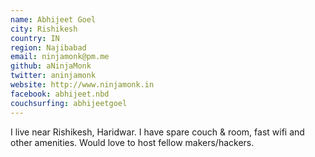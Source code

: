 ```yaml
---
name: Abhijeet Goel
city: Rishikesh
country: IN
region: Najibabad
email: ninjamonk@pm.me
github: aNinjaMonk
twitter: aninjamonk
website: http://www.ninjamonk.in
facebook: abhijeet.nbd
couchsurfing: abhijeetgoel
---
```


I live near Rishikesh, Haridwar. I have spare couch & room, fast wifi and other amenities.
Would love to host fellow makers/hackers.
